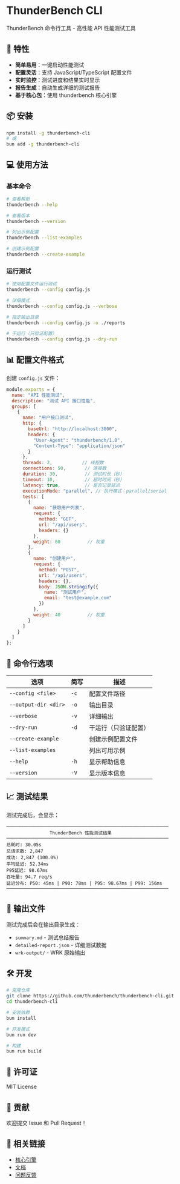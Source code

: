 # ThunderBench CLI

ThunderBench 命令行工具 - 高性能 API 性能测试工具

## 🚀 特性

- **简单易用**：一键启动性能测试
- **配置灵活**：支持 JavaScript/TypeScript 配置文件
- **实时监控**：测试进度和结果实时显示
- **报告生成**：自动生成详细的测试报告
- **基于核心包**：使用 thunderbench 核心引擎

## 📦 安装

```bash
npm install -g thunderbench-cli
# 或
bun add -g thunderbench-cli
```

## 💻 使用方法

### 基本命令

```bash
# 查看帮助
thunderbench --help

# 查看版本
thunderbench --version

# 列出示例配置
thunderbench --list-examples

# 创建示例配置
thunderbench --create-example
```

### 运行测试

```bash
# 使用配置文件运行测试
thunderbench --config config.js

# 详细模式
thunderbench --config config.js --verbose

# 指定输出目录
thunderbench --config config.js -o ./reports

# 干运行（只验证配置）
thunderbench --config config.js --dry-run
```

## 📊 配置文件格式

创建 `config.js` 文件：

```javascript
module.exports = {
  name: "API 性能测试",
  description: "测试 API 接口性能",
  groups: [
    {
      name: "用户接口测试",
      http: {
        baseUrl: "http://localhost:3000",
        headers: {
          "User-Agent": "thunderbench/1.0",
          "Content-Type": "application/json"
        }
      },
      threads: 2,           // 线程数
      connections: 50,       // 连接数
      duration: 30,          // 测试时长（秒）
      timeout: 10,           // 超时时间（秒）
      latency: true,         // 是否记录延迟
      executionMode: "parallel", // 执行模式：parallel/serial
      tests: [
        {
          name: "获取用户列表",
          request: {
            method: "GET",
            url: "/api/users",
            headers: {}
          },
          weight: 60          // 权重
        },
        {
          name: "创建用户",
          request: {
            method: "POST",
            url: "/api/users",
            headers: {},
            body: JSON.stringify({
              name: "测试用户",
              email: "test@example.com"
            })
          },
          weight: 40          // 权重
        }
      ]
    }
  ]
};
```

## 🔧 命令行选项

| 选项 | 简写 | 描述 |
|------|------|------|
| `--config <file>` | `-c` | 配置文件路径 |
| `--output-dir <dir>` | `-o` | 输出目录 |
| `--verbose` | `-v` | 详细输出 |
| `--dry-run` | `-d` | 干运行（只验证配置） |
| `--create-example` | | 创建示例配置文件 |
| `--list-examples` | | 列出可用示例 |
| `--help` | `-h` | 显示帮助信息 |
| `--version` | `-V` | 显示版本信息 |

## 📈 测试结果

测试完成后，会显示：

```
────────────────────────────────────────────────────────────
                ThunderBench 性能测试结果
────────────────────────────────────────────────────────────
总耗时: 30.05s
总请求数: 2,847
成功: 2,847 (100.0%)
平均延迟: 52.34ms
P95延迟: 98.67ms
吞吐量: 94.7 req/s
延迟分布: P50: 45ms | P90: 78ms | P95: 98.67ms | P99: 156ms
────────────────────────────────────────────────────────────
```

## 📁 输出文件

测试完成后会在输出目录生成：

- `summary.md` - 测试总结报告
- `detailed-report.json` - 详细测试数据
- `wrk-output/` - WRK 原始输出

## 🛠️ 开发

```bash
# 克隆仓库
git clone https://github.com/thunderbench/thunderbench-cli.git
cd thunderbench-cli

# 安装依赖
bun install

# 开发模式
bun run dev

# 构建
bun run build
```

## 📄 许可证

MIT License

## 🤝 贡献

欢迎提交 Issue 和 Pull Request！

## 🔗 相关链接

- [核心引擎](https://github.com/thunderbench/thunderbench)
- [文档](https://github.com/thunderbench/thunderbench-cli)
- [问题反馈](https://github.com/thunderbench/thunderbench-cli/issues)
